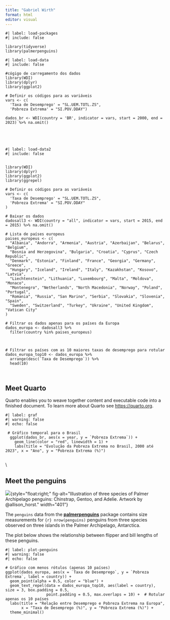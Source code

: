 ```yaml
---
title: "Gabriel Wirth"
format: html
editor: visual
---
```


```{r}
#| label: load-packages
#| include: false

library(tidyverse)
library(palmerpenguins)
```

```{r}
#| label: load-data
#| include: false

#cógigo de carregamento dos dados
library(WDI)
library(dplyr)
library(ggplot2)

# Definir os códigos para as variáveis
vars <- c(
  'Taxa de Desemprego' = "SL.UEM.TOTL.ZS",
  'Pobreza Extrema' = "SI.POV.DDAY")

dados_br <- WDI(country = 'BR', indicator = vars, start = 2000, end = 2023) %>% na.omit()

  



```

```{r}
#| label: load-data2
#| include: false


library(WDI)
library(dplyr)
library(ggplot2)
library(ggrepel)

# Definir os códigos para as variáveis
vars <- c(
  'Taxa de Desemprego' = "SL.UEM.TOTL.ZS",
  'Pobreza Extrema' = "SI.POV.DDAY"
)

# Baixar os dados
dadosall3 <- WDI(country = "all", indicator = vars, start = 2015, end = 2015) %>% na.omit()

# Lista de países europeus
paises_europeus <- c(
  "Albania", "Andorra", "Armenia", "Austria", "Azerbaijan", "Belarus", "Belgium", 
  "Bosnia and Herzegovina", "Bulgaria", "Croatia", "Cyprus", "Czech Republic", 
  "Denmark", "Estonia", "Finland", "France", "Georgia", "Germany", "Greece", 
  "Hungary", "Iceland", "Ireland", "Italy", "Kazakhstan", "Kosovo", "Latvia", 
  "Liechtenstein", "Lithuania", "Luxembourg", "Malta", "Moldova", "Monaco", 
  "Montenegro", "Netherlands", "North Macedonia", "Norway", "Poland", "Portugal", 
  "Romania", "Russia", "San Marino", "Serbia", "Slovakia", "Slovenia", "Spain", 
  "Sweden", "Switzerland", "Turkey", "Ukraine", "United Kingdom", "Vatican City"
)

# Filtrar os dados apenas para os países da Europa
dados_europa <- dadosall3 %>% 
  filter(country %in% paises_europeus)



# Filtrar os países com as 10 maiores taxas de desemprego para rotular
dados_europa_top10 <- dados_europa %>% 
  arrange(desc(`Taxa de Desemprego`)) %>% 
  head(10)



```

## Meet Quarto

Quarto enables you to weave together content and executable code into a finished document. To learn more about Quarto see <https://quarto.org>.

```{r}
#| label: graf
#| warning: false
#| echo: false

 # Gráfico temporal para o Brasil
  ggplot(dados_br, aes(x = year, y = `Pobreza Extrema`)) +
    geom_line(color = "red", linewidth = 1) +
    labs(title = "Evolução da Pobreza Extrema no Brasil, 2000 até 2023", x = "Ano", y = "Pobreza Extrema (%)")
  

```

\

## Meet the penguins

![](https://raw.githubusercontent.com/quarto-dev/quarto-web/main/docs/get-started/hello/rstudio/lter_penguins.png){style="float:right;" fig-alt="Illustration of three species of Palmer Archipelago penguins: Chinstrap, Gentoo, and Adelie. Artwork by @allison_horst." width="401"}

The `penguins` data from the [**palmerpenguins**](https://allisonhorst.github.io/palmerpenguins "palmerpenguins R package") package contains size measurements for `{r} nrow(penguins)` penguins from three species observed on three islands in the Palmer Archipelago, Antarctica.

The plot below shows the relationship between flipper and bill lengths of these penguins.

```{r}
#| label: plot-penguins
#| warning: false
#| echo: false

# Gráfico com menos rótulos (apenas 10 países)
ggplot(dados_europa, aes(x = `Taxa de Desemprego`, y = `Pobreza Extrema`, label = country)) +
  geom_point(alpha = 0.5, color = "blue") +
  geom_text_repel(data = dados_europa_top10, aes(label = country), size = 3, box.padding = 0.5, 
                  point.padding = 0.5, max.overlaps = 10) +  # Rotular apenas os 10 países
  labs(title = "Relação entre Desemprego e Pobreza Extrema na Europa", 
       x = "Taxa de Desemprego (%)", y = "Pobreza Extrema (%)") +
  theme_minimal()

```
